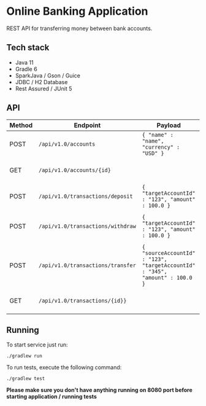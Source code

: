 # Online Banking Application

REST API for transferring money between bank accounts.

## Tech stack

- Java 11
- Gradle 6
- SparkJava / Gson / Guice
- JDBC / H2 Database
- Rest Assured / JUnit 5

## API

| Method | Endpoint                          | Payload                                                                                  | Description                                |
|--------|-----------------------------------|------------------------------------------------------------------------------------------|--------------------------------------------|
| POST   | `/api/v1.0/accounts`              | <code>{ "name" : "name", "currency" : "USD" }</code>                                     | Create new account                         |
| GET    | `/api/v1.0/accounts/{id}`         |                                                                                          | Get details about account                  |
| POST   | `/api/v1.0/transactions/deposit`  | <code>{ "targetAccountId" : "123", "amount" : 100.0 }</code>                             | Deposit money to account                   |
| POST   | `/api/v1.0/transactions/withdraw` | <code>{ "targetAccountId" : "123", "amount" : 100.0 }</code>                             | Withdraw money from account                |
| POST   | `/api/v1.0/transactions/transfer` | <code>{ "sourceAccountId" : "123", "targetAccountId" : "345", "amount" : 100.0 }</code>  | Transfer money from one account to another |
| GET    | `/api/v1.0/transactions/{id}}`    |                                                                                          | Get transaction details                    |

## Running
To start service just run:

```
./gradlew run
```

To run tests, execute the following command:

```
./gradlew test
```

**Please make sure you don't have anything running on 8080 port before starting application / running tests**

